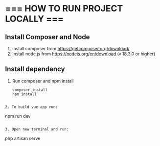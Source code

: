 # === HOW TO RUN PROJECT LOCALLY ===

## Install Composer and Node

1. install composer from https://getcomposer.org/download/
2. Install node.js from https://nodejs.org/en/download (v 18.3.0 or higher)

## Install dependency

1. Run composer and npm install
    ```
    composer install
    npm install
    ```

```

2. To build vue app run:
```

npm run dev

```

3. Open new terminal and run:
```

php artisan serve

```

```
